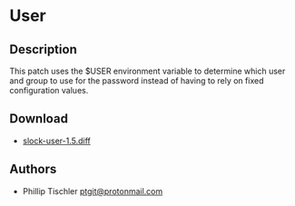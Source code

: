 User
============

Description
-----------
This patch uses the $USER environment variable to determine which user and group
to use for the password instead of having to rely on fixed configuration values.

Download
--------
* [slock-user-1.5.diff](slock-user-1.5.diff)

Authors
-------
* Phillip Tischler <ptgit@protonmail.com>

